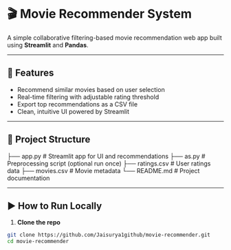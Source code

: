 # 🎬 Movie Recommender System

A simple collaborative filtering-based movie recommendation web app built using **Streamlit** and **Pandas**.

---

## 📌 Features

- Recommend similar movies based on user selection
- Real-time filtering with adjustable rating threshold
- Export top recommendations as a CSV file
- Clean, intuitive UI powered by Streamlit

---

## 📁 Project Structure

├── app.py # Streamlit app for UI and recommendations
├── as.py # Preprocessing script (optional run once)
├── ratings.csv # User ratings data
├── movies.csv # Movie metadata
└── README.md # Project documentation

---

## ▶️ How to Run Locally

1. **Clone the repo**
```bash
git clone https://github.com/Jaisurya1github/movie-recommender.git
cd movie-recommender
